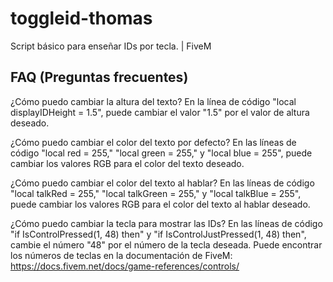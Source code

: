 # toggleid-thomas
Script básico para enseñar IDs por tecla. | FiveM

FAQ (Preguntas frecuentes)
---
¿Cómo puedo cambiar la altura del texto?
En la línea de código "local displayIDHeight = 1.5", puede cambiar el valor "1.5" por el valor de altura deseado.

¿Cómo puedo cambiar el color del texto por defecto?
En las líneas de código "local red = 255," "local green = 255," y "local blue = 255", puede cambiar los valores RGB para el color del texto deseado.

¿Cómo puedo cambiar el color del texto al hablar?
En las líneas de código "local talkRed = 255," "local talkGreen = 255," y "local talkBlue = 255", puede cambiar los valores RGB para el color del texto al hablar deseado.

¿Cómo puedo cambiar la tecla para mostrar las IDs?
En las líneas de código "if IsControlPressed(1, 48) then" y "if IsControlJustPressed(1, 48) then", cambie el número "48" por el número de la tecla deseada. Puede encontrar los números de teclas en la documentación de FiveM: https://docs.fivem.net/docs/game-references/controls/
